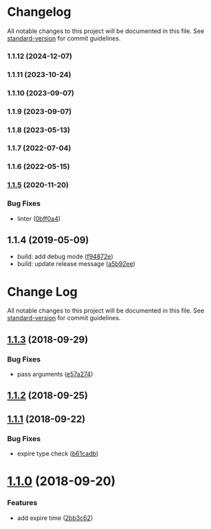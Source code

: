 # Changelog

All notable changes to this project will be documented in this file. See [standard-version](https://github.com/conventional-changelog/standard-version) for commit guidelines.

### 1.1.12 (2024-12-07)

### 1.1.11 (2023-10-24)

### 1.1.10 (2023-09-07)

### 1.1.9 (2023-09-07)

### 1.1.8 (2023-05-13)

### 1.1.7 (2022-07-04)

### 1.1.6 (2022-05-15)

### [1.1.5](https://github.com/microlinkhq/memoize-token/compare/v1.1.3...v1.1.5) (2020-11-20)


### Bug Fixes

* linter ([0bff0a4](https://github.com/microlinkhq/memoize-token/commit/0bff0a437d4a25d182747e221f5be84adacb52b3))

<a name="1.1.4"></a>
## 1.1.4 (2019-05-09)

* build: add debug mode ([f94872e](https://github.com/microlinkhq/memoize-token/commit/f94872e))
* build: update release message ([a5b92ee](https://github.com/microlinkhq/memoize-token/commit/a5b92ee))



# Change Log

All notable changes to this project will be documented in this file. See [standard-version](https://github.com/conventional-changelog/standard-version) for commit guidelines.

<a name="1.1.3"></a>
## [1.1.3](https://github.com/microlinkhq/memoize-token/compare/v1.1.2...v1.1.3) (2018-09-29)


### Bug Fixes

* pass arguments ([e57a274](https://github.com/microlinkhq/memoize-token/commit/e57a274))



<a name="1.1.2"></a>
## [1.1.2](https://github.com/microlinkhq/memoize-token/compare/v1.1.1...v1.1.2) (2018-09-25)



<a name="1.1.1"></a>
## [1.1.1](https://github.com/microlinkhq/memoize-token/compare/v1.1.0...v1.1.1) (2018-09-22)


### Bug Fixes

* expire type check ([b61cadb](https://github.com/microlinkhq/memoize-token/commit/b61cadb))



<a name="1.1.0"></a>
# [1.1.0](https://github.com/microlinkhq/memoize-token/compare/2bb3c62...v1.1.0) (2018-09-20)


### Features

* add expire time ([2bb3c62](https://github.com/microlinkhq/memoize-token/commit/2bb3c62))
